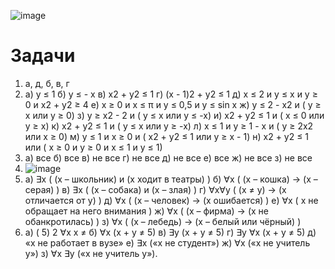 ![image](https://encrypted-tbn0.gstatic.com/images?q=tbn:ANd9GcQkNGkeOD5Zv1ZzrATNS6JTj2USUABzj-hGVg&s)
# Задачи
1. а, д, б, в, г
2. а)  у ≤ 1
   б)  у ≤ - х
   в)  х2 + у2 ≤ 1
   г)  (х - 1)2 + у2 ≤ 1
   д)  х ≤ 2 и у ≤ х и у ≥ 0 и х2 + у2 ≥ 4
   е)  х  ≥ 0 и х ≤ π и у ≤ 0,5 и y ≤ sin х
   ж)  у ≤ 2 - х2 и ( у ≥ х или у ≥ 0)
   з)    у ≥ х2 - 2 и ( у ≤ х или у ≤ -х)
   и)    х2 + у2 ≤ 1 и ( х ≤ 0 или у ≥ х)
   к)    х2 + у2 ≤ 1 и ( у ≤ х или у ≥ -х)
   л)    х ≤ 1 и у ≥ 1 - х и ( у ≥ 2х2 или х ≥ 0)
   м)   у ≤ 1 и х ≥  0 и ( х2 + у2 ≤ 1 или у ≥ х - 1)
   н)    х2 + у2 ≤ 1 или ( х ≥ 0 и у ≥ 0 и х ≤ 1 и у ≤ 1)
3. а) все
   б) все
   в) не все
   г) не все
   д) не все 
   е) все
   ж) не все 
   з) не все
4. ![image](https://class.rambler.ru/qa-service/production/uploads/images/image/000/077/417/767900222d.jpeg)
5. а) ∃x ( (x – школьник) и (x ходит в театры) ) б) ∀x ( (x – кошка) → (x – серая) ) в) ∃x ( (x – собака) и (x – злая) ) г) ∀x∀y ( (x ≠ y) → (x отличается от y) ) д) ∀x ( (x – человек) → (x ошибается) ) е) ∀x ( x не обращает на него внимания ) ж) ∀x ( (x – фирма) → (x не обанкротилась) ) з) ∀x ( (x – лебедь) → (x – белый или чёрный) )
6. а) ( 5) 2 ∀x x ≠ б) ∀x (x + y ≠ 5) в) ∃y (x + y ≠ 5) г) ∃y ∀x (x + y ≠ 5) д) «x не работает в вузе» е) ∃x («x не студент») ж) ∀x («x не учитель y») з) ∀x ∃y («x не учитель y»).
   

